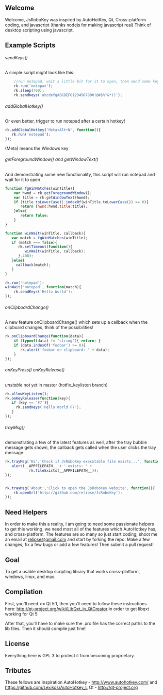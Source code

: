 Welcome
-------
Welcome, JsRoboKey was inspired by AutoHotKey, Qt, Cross-platform coding, and javascript (thanks nodejs for making javascript real)
Think of desktop scripting using javascript.

Example Scripts
---------------

###### sendKeys()
A simple script might look like this:
```js
    //run notepad, wait a little bit for it to open, then send some keystrokes
    rk.run('notepad');
    rk.sleep(700);
    rk.sendKeys('abcdefgABCDEFG1234567890!@#$%^&*()');
```

###### addGlobalHotkey()
Or even better, trigger to run notepad after a certain hotkey!
```js
rk.addGlobalHotkey('Meta+Alt+N', function(){
   rk.run('notepad');
});
```
(Meta) means the Windows key


###### getForegroundWindow() and getWindowText()
And demonstrating some new functionality, this script will run notepad and wait for it to open
```js
function fgWinMatches(winTitle){
    var hwnd = rk.getForegroundWindow();
    var title = rk.getWindowText(hwnd);
    if (title.toLowerCase().indexOf(winTitle.toLowerCase()) >= 0){
       return {hwnd:hwnd,title:title};
    }else{
       return false;
    }
}

function winWait(winTitle, callback){
   var match = fgWinMatches(winTitle);
   if (match === false){
      rk.setTimeout(function(){
         winWait(winTitle, callback);
      },400);
   }else{
     callback(match);
   }
}

rk.run('notepad');
winWait('notepad', function(match){
    rk.sendKeys('Hello World');
});
```
###### onClipboardChange()
A new feature onClipboardChange() which sets up a callback when the clipboard changes, think of the possibilities!
```js
rk.onClipboardChange(function(data){
    if (typeof(data) != 'string'){ return; }
    if (data.indexOf('foobar') >= 0){
       rk.alert('foobar on clipboard: ' + data);
    }
});
```

###### onKeyPress() onKeyRelease()
*unstable* not yet in master (hotfix_keylisten branch)
```js
rk.allowKeyListen();
rk.onKeyRelease(function(key){
   if (key == 'F7'){
     rk.sendKeys('Hello World F7'); 
   }
});
```

###### trayMsg()
demonstrating a few of the latest features as well,
after the tray bubble message gets shown, the callback gets called when the user clicks the tray message
```js
rk.trayMsg('Hi','Check if JsRoboKey executable file exists...', function(){
   alert(__APPFILEPATH__ + ' exists: ' + 
           rk.fileExists(__APPFILEPATH__));
});


rk.trayMsg('About','Click to open the JsRoboKey website', function(){
    rk.openUrl('http://github.com/relipse/JsRoboKey');
});

```


Need Helpers
------------
In order to make this a reality, I am going to need some passionate helpers to get this working, we need most all of the features which AutoHotkey has, and cross-platform.
The features are so many so just start coding, shoot me an email at relipse@gmail.com and start by forking the repo. Make a few changes, fix a few bugs or add a few features!
Then submit a pull request!

Goal
----
To get a usable desktop scripting library that works cross-platform, windows, linux, and mac.


Compilation
-----------
First, you'll need >= Qt 5.1, then you'll need to follow these instructions here: http://qt-project.org/wiki/LibQxt_in_QtCreator
in order to get libqxt working for Qt 5

After that, you'll have to make sure the .pro file has the correct paths to the lib files.
Then it should complie just fine!

License
-------
Everything here is GPL 3 to protect it from becoming proprietary.


Tributes
--------
These fellows are inspiration
AutoHotkey - http://www.autohotkey.com/ and https://github.com/Lexikos/AutoHotkey_L
Qt - http://qt-project.org


